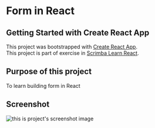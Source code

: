 # Form in React

## Getting Started with Create React App

This project was bootstrapped with [Create React App](https://github.com/facebook/create-react-app).\
This project is part of exercise in [Scrimba Learn React](https://scrimba.com/learn/learnreact).

## Purpose of this project
To learn building form in React

## Screenshot 
![this is project's screenshot image](https://i.ibb.co/XCB08gJ/521956-D3-FD0-A-41-F6-AFF3-35-A7-E888-B0-D3.jpg)

